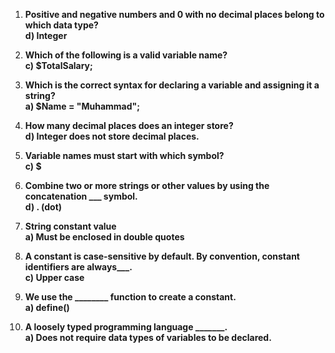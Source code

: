 
1. **Positive and negative numbers and 0 with no decimal places belong to which data type?**  
   **d) Integer**

2. **Which of the following is a valid variable name?**  
   **c) $TotalSalary;**

3. **Which is the correct syntax for declaring a variable and assigning it a string?**  
   **a) $Name = "Muhammad";**

4. **How many decimal places does an integer store?**  
   **d) Integer does not store decimal places.**

5. **Variable names must start with which symbol?**  
   **c) $**

6. **Combine two or more strings or other values by using the concatenation ___ symbol.**  
   **d) . (dot)**

7. **String constant value**  
   **a) Must be enclosed in double quotes**

8. **A constant is case-sensitive by default. By convention, constant identifiers are always___.**  
   **c) Upper case**

9. **We use the ________ function to create a constant.**  
   **a) define()**

10. **A loosely typed programming language _______.**  
   **a) Does not require data types of variables to be declared.**
